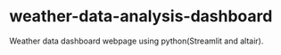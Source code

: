 # weather-data-analysis-dashboard
 Weather data dashboard webpage using python(Streamlit and altair).
